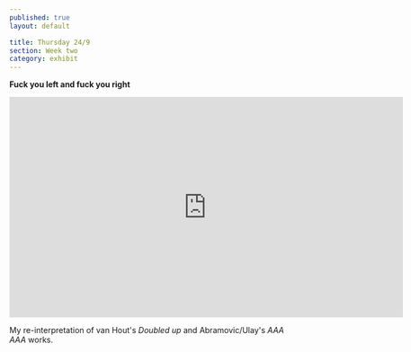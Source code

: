 ```yaml
---
published: true
layout: default

title: Thursday 24/9
section: Week two
category: exhibit
---
```


**Fuck you left and fuck you right**

<iframe src="https://player.vimeo.com/video/140354834?color=ffffff&title=0&byline=0&portrait=0" width="700" height="393" frameborder="0" webkitallowfullscreen mozallowfullscreen allowfullscreen></iframe>

My re-interpretation of van Hout's _Doubled up_ and Abramovic/Ulay's _AAA AAA_ works.
